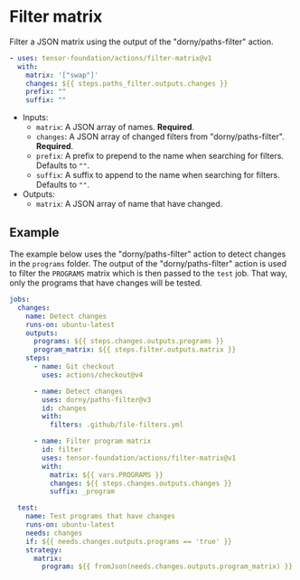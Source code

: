 # Filter matrix

Filter a JSON matrix using the output of the "dorny/paths-filter" action.

```yaml
- uses: tensor-foundation/actions/filter-matrix@v1
  with:
    matrix: '["swap"]'
    changes: ${{ steps.paths_filter.outputs.changes }}
    prefix: ""
    suffix: ""
```

- Inputs:
  - `matrix`: A JSON array of names. **Required**.
  - `changes`: A JSON array of changed filters from "dorny/paths-filter". **Required**.
  - `prefix`: A prefix to prepend to the name when searching for filters. Defaults to `""`.
  - `suffix`: A suffix to append to the name when searching for filters. Defaults to `""`.
- Outputs:
  - `matrix`: A JSON array of name that have changed.

## Example

The example below uses the "dorny/paths-filter" action to detect changes in the `programs` folder. The output of the "dorny/paths-filter" action is used to filter the `PROGRAMS` matrix which is then passed to the `test` job. That way, only the programs that have changes will be tested.

```yaml
jobs:
  changes:
    name: Detect changes
    runs-on: ubuntu-latest
    outputs:
      programs: ${{ steps.changes.outputs.programs }}
      program_matrix: ${{ steps.filter.outputs.matrix }}
    steps:
      - name: Git checkout
        uses: actions/checkout@v4

      - name: Detect changes
        uses: dorny/paths-filter@v3
        id: changes
        with:
          filters: .github/file-filters.yml

      - name: Filter program matrix
        id: filter
        uses: tensor-foundation/actions/filter-matrix@v1
        with:
          matrix: ${{ vars.PROGRAMS }}
          changes: ${{ steps.changes.outputs.changes }}
          suffix: _program

  test:
    name: Test programs that have changes
    runs-on: ubuntu-latest
    needs: changes
    if: ${{ needs.changes.outputs.programs == 'true' }}
    strategy:
      matrix:
        program: ${{ fromJson(needs.changes.outputs.program_matrix) }}
```

